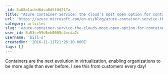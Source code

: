 ```yaml
---
_id: 5a88e1acbd6dca0d5f0d217a
title: "Azure Container Service: the cloud’s most open option for containers"
url: 'https://azure.microsoft.com/en-us/blog/azure-container-service-the-cloud-s-most-open-option-for-containers/'
category: articles
slug: 'azure-container-service-the-clouds-most-open-option-for-containers'
user_id: 5a83ce59d6eb0005c4ecda2c
username: 'bill-s'
createdOn: '2016-11-11T21:26:10.000Z'
tags: []
---
```


Containers are the next evolution in virtualization, enabling organizations to be more agile than ever before. I see this from customers every day!
